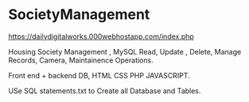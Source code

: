 # SocietyManagement

https://dailydigitalworks.000webhostapp.com/index.php


Housing Society Management , MySQL Read, Update , Delete, Manage Records, Camera, Maintainence Operations.

Front end + backend DB, HTML CSS PHP JAVASCRIPT.

USe SQL statements.txt to Create all Database and Tables.

